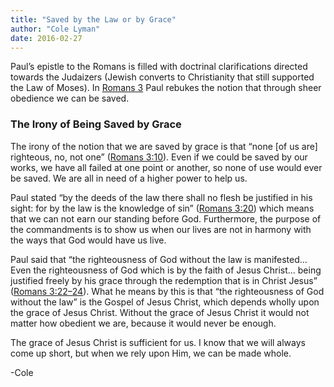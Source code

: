 ```yaml
---
title: "Saved by the Law or by Grace"
author: "Cole Lyman"
date: 2016-02-27
---
```


Paul’s epistle to the Romans is filled with doctrinal clarifications directed towards the Judaizers (Jewish converts to Christianity that still supported the Law of Moses). In [Romans 3](https://lds.org/scriptures/nt/rom/3) Paul rebukes the notion that through sheer obedience we can be saved.


### The Irony of Being Saved by Grace

The irony of the notion that we are saved by grace is that “none [of us are] righteous, no, not one” ([Romans 3:10](https://lds.org/scriptures/nt/rom/3.10#9)). Even if we could be saved by our works, we have all failed at one point or another, so none of use would ever be saved. We are all in need of a higher power to help us.

Paul stated “by the deeds of the law there shall no flesh be justified in his sight: for by the law is the knowledge of sin” ([Romans 3:20](https://lds.org/scriptures/nt/rom/3.20#19)) which means that we can not earn our standing before God. Furthermore, the purpose of the commandments is to show us when our lives are not in harmony with the ways that God would have us live.

Paul said that “the righteousness of God without the law is manifested… Even the righteousness of God which is by the faith of Jesus Christ… being justified freely by his grace through the redemption that is in Christ Jesus” ([Romans 3:22–24](https://lds.org/scriptures/nt/rom/3.22-24#21)). What he means by this is that “the righteousness of God without the law” is the Gospel of Jesus Christ, which depends wholly upon the grace of Jesus Christ. Without the grace of Jesus Christ it would not matter how obedient we are, because it would never be enough.

The grace of Jesus Christ is sufficient for us. I know that we will always come up short, but when we rely upon Him, we can be made whole.

-Cole
